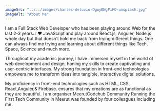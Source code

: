 ```yaml
---
imageSrc: "../../images/charles-deluvio-DgoyKNgPiFQ-unsplash.jpg"
imageAlt: "About Me"
---
```


I am a Full Stack Web Developer who has been playing around Web for the last 2-3 years. I ❤️ JavaScript and play around React.js, Anguler, Node.js whole day but that doesn't hold me back from trying different things. One can always find me trying and learning about different things like Tech, Space, Science and much more.

Throughout my academic journey, I have immersed myself in the world of web development and design, honing my skills to create captivating and user-centric interfaces. My strong foundation in front-end technologies empowers me to transform ideas into tangible, interactive digital solutions.

My proficiency in front-end technologies such as HTML, CSS, React,Anguler,& Firebase. ensures that my creations are as functional as they are beautiful.
I am organiser MeerutCodehub Community Running the First Tech Community in Meerut was founded by four colleagues including me.
